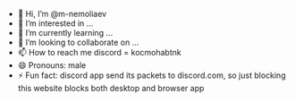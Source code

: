 - 👋 Hi, I’m @m-nemoliaev
- 👀 I’m interested in ...
- 🌱 I’m currently learning ...
- 💞️ I’m looking to collaborate on ...
- 📫 How to reach me discord = kocmohabtnk
- 😄 Pronouns: male
- ⚡ Fun fact: discord app send its packets to discord.com, so just blocking this website blocks both desktop and browser app

<!---
m-nemoliaev/m-nemoliaev is a ✨ special ✨ repository because its `README.md` (this file) appears on your GitHub profile.
You can click the Preview link to take a look at your changes.
--->
